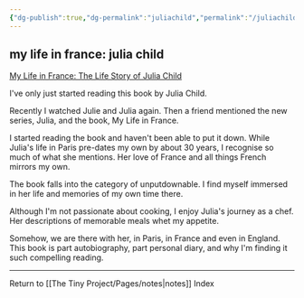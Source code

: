 ```yaml
---
{"dg-publish":true,"dg-permalink":"juliachild","permalink":"/juliachild/","created":"","updated":""}
---
```



## my life in france: julia child

[My Life in France: The Life Story of Julia Child](https://smile.amazon.co.uk/gp/product/B07H2N1CLB/ref=dbs_a_def_rwt_hsch_vapi_tkin_p1_i0)

I've only just started reading this book by Julia Child.

Recently I watched Julie and Julia again. Then a friend mentioned the new series, Julia, and the book, My Life in France.

I started reading the book and haven't been able to put it down. While Julia's life in Paris pre-dates my own by about 30 years, I recognise so much of what she mentions. Her love of France and all things French mirrors my own.

The book falls into the category of unputdownable. I find myself immersed in her life and memories of my own time there.

Although I'm not passionate about cooking, I enjoy Julia's journey as a chef. Her descriptions of memorable meals whet my appetite. 

Somehow, we are there with her, in Paris, in France and even in England. This book is part autobiography, part personal diary, and why I'm finding it such compelling reading.

---

Return to [[The Tiny Project/Pages/notes\|notes]] Index